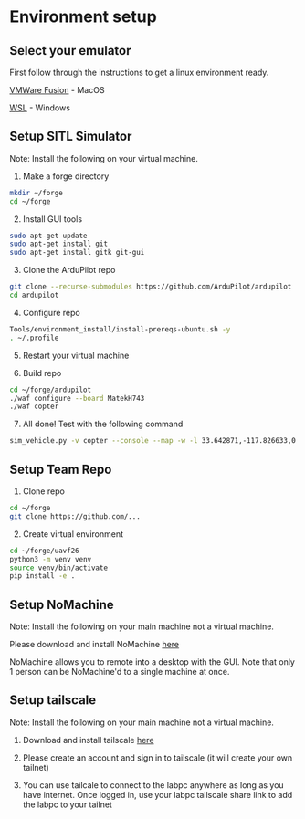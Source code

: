 # Environment setup

## Select your emulator
First follow through the instructions to get a linux environment ready.

[VMWare Fusion](vmware_setup.md) - MacOS

[WSL](wsl_setup.md) - Windows

## Setup SITL Simulator
Note: Install the following on your virtual machine.

1. Make a forge directory
```bash
mkdir ~/forge
cd ~/forge
```

2. Install GUI tools
```bash
sudo apt-get update
sudo apt-get install git
sudo apt-get install gitk git-gui
```

3. Clone the ArduPilot repo
```bash
git clone --recurse-submodules https://github.com/ArduPilot/ardupilot
cd ardupilot
```

4. Configure repo
```bash
Tools/environment_install/install-prereqs-ubuntu.sh -y
. ~/.profile
```

5. Restart your virtual machine

6. Build repo
```bash
cd ~/forge/ardupilot
./waf configure --board MatekH743
./waf copter
```

7. All done! Test with the following command
```bash
sim_vehicle.py -v copter --console --map -w -l 33.642871,-117.826633,0.0,0.0
```

## Setup Team Repo
1. Clone repo
```bash
cd ~/forge
git clone https://github.com/...
```

2. Create virtual environment
```bash
cd ~/forge/uavf26
python3 -m venv venv
source venv/bin/activate
pip install -e .
```

## Setup NoMachine
Note: Install the following on your main machine not a virtual machine.

Please download and install NoMachine [here](https://download.nomachine.com/everybody/)

NoMachine allows you to remote into a desktop with the GUI. Note that only 1 person can be NoMachine'd to a single machine at once.

## Setup tailscale
Note: Install the following on your main machine not a virtual machine.

1. Download and install tailscale [here](https://tailscale.com/download/)

3. Please create an account and sign in to tailscale (it will create your own tailnet)

4. You can use tailcale to connect to the labpc anywhere as long as you have internet. Once logged in, use your labpc tailscale share link to add the labpc to your tailnet